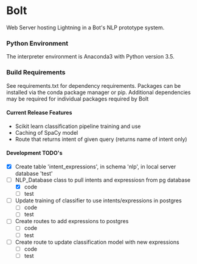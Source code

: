 # Bolt
Web Server hosting Lightning in a Bot's NLP prototype system.

### Python Environment
The interpreter environment is Anaconda3 with Python version 3.5.

### Build Requirements
See requirements.txt for dependency requirements.
Packages can be installed via the conda package manager or pip.
Additional dependencies may be required for individual packages required by Bolt

#### Current Release Features
- Scikit learn classification pipeline training and use
- Caching of SpaCy model
- Route that returns intent of given query (returns name of intent only)

#### Development TODO's
- [x] Create table 'intent_expressions', in schema 'nlp', in local server database 'test'
- [ ] NLP_Database class to pull intents and expressiosn from pg database
	- [x] code
	- [ ] test
- [ ] Update training of classifier to use intents/expressions in postgres
	- [ ] code
	- [ ] test
- [ ] Create routes to add expressions to postgres
	- [ ] code
	- [ ] test
- [ ] Create route to update classification model with new expressions
	- [ ] code
	- [ ] test